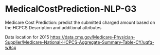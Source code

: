 # MedicalCostPrediction-NLP-G3
Medicare Cost Prediction: predict the submitted charged amount based on the HCPCS Description and additional attributes

Data location for 2015
https://data.cms.gov/Medicare-Physician-Supplier/Medicare-National-HCPCS-Aggregate-Summary-Table-CY/uqfq-w9cg
